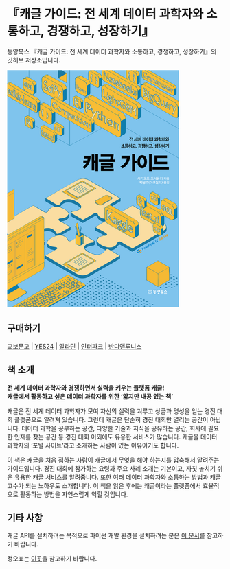 # 『캐글 가이드: 전 세계 데이터 과학자와 소통하고, 경쟁하고, 성장하기』

동양북스 『캐글 가이드: 전 세계 데이터 과학자와 소통하고, 경쟁하고, 성장하기』의 깃허브 저장소입니다.

<img src="./readme/cover.jpg" width="400" height="553">

## 구매하기
[교보문고]() | [YES24]() | [알라딘]() | [인터파크]() | [반디앤루니스]()

## 책 소개
**전 세계 데이터 과학자와 경쟁하면서 실력을 키우는 플랫폼 캐글!**  
**캐글에서 활동하고 싶은 데이터 과학자를 위한 ‘얇지만 내공 있는 책’**

캐글은 전 세계 데이터 과학자가 모여 자신의 실력을 겨루고 상금과 명성을 얻는 경진 대회 플랫폼으로 알려져 있습니다. 그런데 캐글은 단순히 경진 대회만 열리는 공간이 아닙니다. 데이터 과학을 공부하는 공간, 다양한 기술과 지식을 공유하는 공간, 회사에 필요한 인재를 찾는 공간 등 경진 대회 이외에도 유용한 서비스가 많습니다. 캐글을 데이터 과학자의 ‘포털 사이트’라고 소개하는 사람이 있는 이유이기도 합니다.

이 책은 캐글을 처음 접하는 사람이 캐글에서 무엇을 해야 하는지를 압축해서 알려주는 가이드입니다. 경진 대회에 참가하는 요령과 주요 사례 소개는 기본이고, 자칫 놓치기 쉬운 유용한 캐글 서비스를 알려줍니다. 또한 여러 데이터 과학자와 소통하는 방법과 캐글 고수가 되는 노하우도 소개합니다. 이 책을 읽은 후에는 캐글이라는 플랫폼에서 효율적으로 활동하는 방법을 자연스럽게 익힐 것입니다.

## 기타 사항
캐글 API를 설치하려는 목적으로 파이썬 개발 환경을 설치하려는 분은 [이 문서](./readme/pythoninstall.md)를 참고하기 바랍니다.

정오표는 [이곳](./readme/errata/errata.md)을 참고하기 바랍니다.